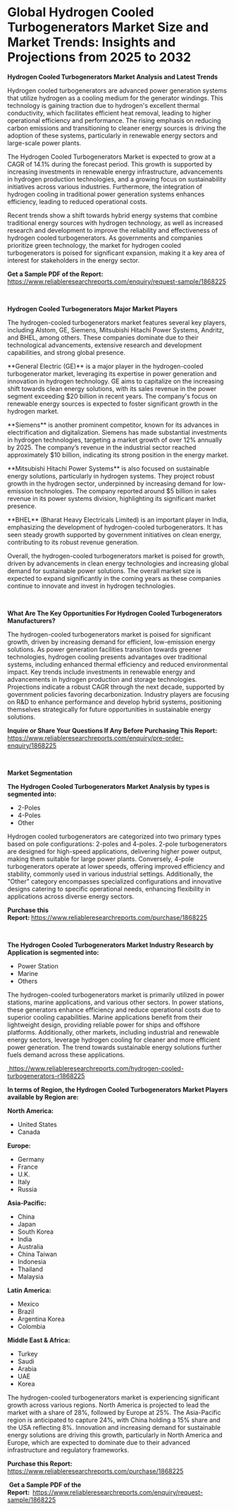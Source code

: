 <p><h1>Global Hydrogen Cooled Turbogenerators Market Size and Market Trends: Insights and Projections from 2025 to 2032</h1></p><p><strong>Hydrogen Cooled Turbogenerators Market Analysis and Latest Trends</strong></p>
<p><p>Hydrogen cooled turbogenerators are advanced power generation systems that utilize hydrogen as a cooling medium for the generator windings. This technology is gaining traction due to hydrogen's excellent thermal conductivity, which facilitates efficient heat removal, leading to higher operational efficiency and performance. The rising emphasis on reducing carbon emissions and transitioning to cleaner energy sources is driving the adoption of these systems, particularly in renewable energy sectors and large-scale power plants.</p><p>The Hydrogen Cooled Turbogenerators Market is expected to grow at a CAGR of 14.1% during the forecast period. This growth is supported by increasing investments in renewable energy infrastructure, advancements in hydrogen production technologies, and a growing focus on sustainability initiatives across various industries. Furthermore, the integration of hydrogen cooling in traditional power generation systems enhances efficiency, leading to reduced operational costs.</p><p>Recent trends show a shift towards hybrid energy systems that combine traditional energy sources with hydrogen technology, as well as increased research and development to improve the reliability and effectiveness of hydrogen cooled turbogenerators. As governments and companies prioritize green technology, the market for hydrogen cooled turbogenerators is poised for significant expansion, making it a key area of interest for stakeholders in the energy sector.</p></p>
<p><strong>Get a Sample PDF of the Report:&nbsp;</strong> <a href="https://www.reliableresearchreports.com/enquiry/request-sample/1868225?utm_campaign=9&utm_medium=2&utm_source=Github&utm_content=ia&utm_term=12042025&utm_id=hydrogen-cooled-turbogenerators">https://www.reliableresearchreports.com/enquiry/request-sample/1868225</a></p>
<p>&nbsp;</p>
<p><strong>Hydrogen Cooled Turbogenerators Major Market Players</strong></p>
<p><p>The hydrogen-cooled turbogenerators market features several key players, including Alstom, GE, Siemens, Mitsubishi Hitachi Power Systems, Andritz, and BHEL, among others. These companies dominate due to their technological advancements, extensive research and development capabilities, and strong global presence.</p><p>**General Electric (GE)** is a major player in the hydrogen-cooled turbogenerator market, leveraging its expertise in power generation and innovation in hydrogen technology. GE aims to capitalize on the increasing shift towards clean energy solutions, with its sales revenue in the power segment exceeding $20 billion in recent years. The company's focus on renewable energy sources is expected to foster significant growth in the hydrogen market.</p><p>**Siemens** is another prominent competitor, known for its advances in electrification and digitalization. Siemens has made substantial investments in hydrogen technologies, targeting a market growth of over 12% annually by 2025. The company’s revenue in the industrial sector reached approximately $10 billion, indicating its strong position in the energy market.</p><p>**Mitsubishi Hitachi Power Systems** is also focused on sustainable energy solutions, particularly in hydrogen systems. They project robust growth in the hydrogen sector, underpinned by increasing demand for low-emission technologies. The company reported around $5 billion in sales revenue in its power systems division, highlighting its significant market presence.</p><p>**BHEL** (Bharat Heavy Electricals Limited) is an important player in India, emphasizing the development of hydrogen-cooled turbogenerators. It has seen steady growth supported by government initiatives on clean energy, contributing to its robust revenue generation. </p><p>Overall, the hydrogen-cooled turbogenerators market is poised for growth, driven by advancements in clean energy technologies and increasing global demand for sustainable power solutions. The overall market size is expected to expand significantly in the coming years as these companies continue to innovate and invest in hydrogen technologies.</p></p>
<p>&nbsp;</p>
<p><strong>What Are The Key Opportunities For Hydrogen Cooled Turbogenerators Manufacturers?</strong></p>
<p><p>The hydrogen-cooled turbogenerators market is poised for significant growth, driven by increasing demand for efficient, low-emission energy solutions. As power generation facilities transition towards greener technologies, hydrogen cooling presents advantages over traditional systems, including enhanced thermal efficiency and reduced environmental impact. Key trends include investments in renewable energy and advancements in hydrogen production and storage technologies. Projections indicate a robust CAGR through the next decade, supported by government policies favoring decarbonization. Industry players are focusing on R&D to enhance performance and develop hybrid systems, positioning themselves strategically for future opportunities in sustainable energy solutions.</p></p>
<p><strong>Inquire or Share Your Questions If Any Before Purchasing This Report:</strong> <a href="https://www.reliableresearchreports.com/enquiry/pre-order-enquiry/1868225?utm_campaign=9&utm_medium=2&utm_source=Github&utm_content=ia&utm_term=12042025&utm_id=hydrogen-cooled-turbogenerators">https://www.reliableresearchreports.com/enquiry/pre-order-enquiry/1868225</a></p>
<p>&nbsp;</p>
<p><strong>Market Segmentation</strong></p>
<p><strong>The Hydrogen Cooled Turbogenerators Market Analysis by types is segmented into:</strong></p>
<p><ul><li>2-Poles</li><li>4-Poles</li><li>Other</li></ul></p>
<p><p>Hydrogen cooled turbogenerators are categorized into two primary types based on pole configurations: 2-poles and 4-poles. 2-pole turbogenerators are designed for high-speed applications, delivering higher power output, making them suitable for large power plants. Conversely, 4-pole turbogenerators operate at lower speeds, offering improved efficiency and stability, commonly used in various industrial settings. Additionally, the "Other" category encompasses specialized configurations and innovative designs catering to specific operational needs, enhancing flexibility in applications across diverse energy sectors.</p></p>
<p><strong>Purchase this Report:&nbsp;</strong><a href="https://www.reliableresearchreports.com/purchase/1868225?utm_campaign=9&utm_medium=2&utm_source=Github&utm_content=ia&utm_term=12042025&utm_id=hydrogen-cooled-turbogenerators">https://www.reliableresearchreports.com/purchase/1868225</a></p>
<p>&nbsp;</p>
<p><strong>The Hydrogen Cooled Turbogenerators Market Industry Research by Application is segmented into:</strong></p>
<p><ul><li>Power Station</li><li>Marine</li><li>Others</li></ul></p>
<p><p>The hydrogen-cooled turbogenerators market is primarily utilized in power stations, marine applications, and various other sectors. In power stations, these generators enhance efficiency and reduce operational costs due to superior cooling capabilities. Marine applications benefit from their lightweight design, providing reliable power for ships and offshore platforms. Additionally, other markets, including industrial and renewable energy sectors, leverage hydrogen cooling for cleaner and more efficient power generation. The trend towards sustainable energy solutions further fuels demand across these applications.</p></p>
<p><a href="https://www.reliableresearchreports.com/hydrogen-cooled-turbogenerators-r1868225?utm_campaign=9&utm_medium=2&utm_source=Github&utm_content=ia&utm_term=12042025&utm_id=hydrogen-cooled-turbogenerators">&nbsp;https://www.reliableresearchreports.com/hydrogen-cooled-turbogenerators-r1868225</a></p>
<p><strong>In terms of Region, the Hydrogen Cooled Turbogenerators Market Players available by Region are:</strong></p>
<p>
    <p> <strong> North America: </strong>
        <ul>
            <li>United States</li>
            <li>Canada</li>
        </ul>
        </p> 
    <p> <strong> Europe: </strong>
        <ul>
            <li>Germany</li>
            <li>France</li>
            <li>U.K.</li>
            <li>Italy</li>
            <li>Russia</li>
        </ul>
        </p> 
    <p> <strong> Asia-Pacific: </strong>
        <ul>
            <li>China</li>
            <li>Japan</li>
            <li>South Korea</li>
            <li>India</li>
            <li>Australia</li>
            <li>China Taiwan</li>
            <li>Indonesia</li>
            <li>Thailand</li>
            <li>Malaysia</li>
        </ul>
        </p> 
    <p> <strong> Latin America: </strong>
        <ul>
            <li>Mexico</li>
            <li>Brazil</li>
            <li>Argentina Korea</li>
            <li>Colombia</li>
        </ul>
        </p> 
    <p> <strong> Middle East & Africa: </strong>
        <ul>
            <li>Turkey</li>
            <li>Saudi</li>
            <li>Arabia</li>
            <li>UAE</li>
            <li>Korea</li>
        </ul>
    </p>
    </p>
<p><p>The hydrogen-cooled turbogenerators market is experiencing significant growth across various regions. North America is projected to lead the market with a share of 28%, followed by Europe at 25%. The Asia-Pacific region is anticipated to capture 24%, with China holding a 15% share and the USA reflecting 8%. Innovation and increasing demand for sustainable energy solutions are driving this growth, particularly in North America and Europe, which are expected to dominate due to their advanced infrastructure and regulatory frameworks.</p></p>
<p><strong>Purchase this Report: </strong><a href="https://www.reliableresearchreports.com/purchase/1868225?utm_campaign=9&utm_medium=2&utm_source=Github&utm_content=ia&utm_term=12042025&utm_id=hydrogen-cooled-turbogenerators">https://www.reliableresearchreports.com/purchase/1868225</a></p>
<p>&nbsp;<strong>Get a Sample PDF of the Report:&nbsp;&nbsp;</strong><a href="https://www.reliableresearchreports.com/enquiry/request-sample/1868225?utm_campaign=9&utm_medium=2&utm_source=Github&utm_content=ia&utm_term=12042025&utm_id=hydrogen-cooled-turbogenerators">https://www.reliableresearchreports.com/enquiry/request-sample/1868225</a></p>
<p><strong></strong></p>
<p><p></p><p></p><p></p></p>
